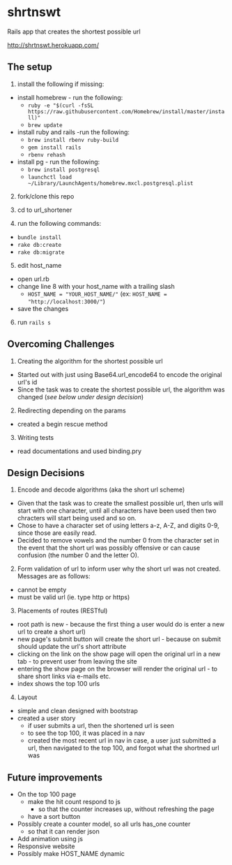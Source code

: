 # shrtnswt

Rails app that creates the shortest possible url

http://shrtnswt.herokuapp.com/

## The setup

1. install the following if missing:
  * install homebrew - run the following:
    * `ruby -e "$(curl -fsSL https://raw.githubusercontent.com/Homebrew/install/master/install)"`
    * `brew update`
  * install ruby and rails -run the following:
    * `brew install rbenv ruby-build`
    * `gem install rails`
    * `rbenv rehash`
  * install pg - run the following:
    * `brew install postgresql`
    * `launchctl load ~/Library/LaunchAgents/homebrew.mxcl.postgresql.plist`

2. fork/clone this repo

3. cd to url_shortener

4. run the following commands:
  * `bundle install`
  * `rake db:create`
  * `rake db:migrate`

5. edit host_name
  * open url.rb
  * change line 8 with your host_name with a trailing slash
    * `HOST_NAME = "YOUR_HOST_NAME/"` (ex: `HOST_NAME = "http://localhost:3000/"`)
  * save the changes
 
6. run `rails s`

## Overcoming Challenges

1. Creating the algorithm for the shortest possible url
  * Started out with just using Base64.url_encode64 to encode the original url's id
  * Since the task was to create the shortest possible url, the algorithm was changed (*see below under design decision*)
2. Redirecting depending on the params
  * created a begin rescue method
3. Writing tests
  * read documentations and used binding.pry

## Design Decisions
1. Encode and decode algorithms (aka the short url scheme)
  * Given that the task was to create the smallest possible url, then urls will start with one character, until all characters have been used then two chracters will start being used and so on.
  * Chose to have a character set of using letters a-z, A-Z, and digits 0-9, since those are easily read.
  * Decided to remove vowels and the number 0 from the character set in the event that the short url was possibly offensive or can cause confusion (the number 0 and the letter O).
2. Form validation of url to inform user why the short url was not created. Messages are as follows:
  * cannot be empty
  * must be valid url (ie. type http or https)
3. Placements of routes (RESTful)
  * root path is new - because the first thing a user would do is enter a new url to create a short url)
  * new page's submit button will create the short url - because on submit should update the url's short attribute
  * clicking on the link on the show page will open the original url in a new tab - to prevent user from leaving the site
  * entering the show page on the browser will render the original url - to share short links via e-mails etc.
  * index shows the top 100 urls
4. Layout
  * simple and clean designed with bootstrap
  * created a user story
    * if user submits a url, then the shortened url is seen
    * to see the top 100, it was placed in a nav
    * created the most recent url in nav in case, a user just submitted a url, then navigated to the top 100, and forgot what the shortned url was
  
## Future improvements
* On the top 100 page
  * make the hit count respond to js 
    * so that the counter increases up, without refreshing the page
  * have a sort button 
* Possibly create a counter model, so all urls has_one counter
  * so that it can render json
* Add animation using js
* Responsive website
* Possibly make HOST_NAME dynamic
